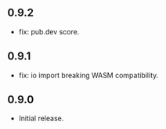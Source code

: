 ## 0.9.2
* fix: pub.dev score.

## 0.9.1
* fix: io import breaking WASM compatibility.

## 0.9.0

* Initial release.
